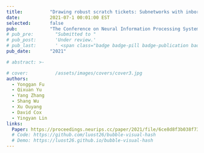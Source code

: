 ```yaml
---
title:          "Drawing robust scratch tickets: Subnetworks with inborn robustness are found within randomly initialized networks"
date:           2021-07-1 00:01:00 EST
selected:       false
pub:            "The Conference on Neural Information Processing Systems (NeurIPS)"
# pub_pre:        "Submitted to "
# pub_post:       'Under review.'
# pub_last:       ' <span class="badge badge-pill badge-publication badge-success">Spotlight</span>'
pub_date:       "2021"

# abstract: >-

# cover:          /assets/images/covers/cover3.jpg
authors:
  - Yonggan Fu 
  - Qixuan Yu 
  - Yang Zhang 
  - Shang Wu 
  - Xu Ouyang 
  - David Cox 
  - Yingyan Lin
links:
  Paper: https://proceedings.neurips.cc/paper/2021/file/6ce8d8f3b038f737cefcdafcf3752452-Paper.pdf
  # Code: https://github.com/luost26/bubble-visual-hash
  # Demo: https://luost26.github.io/bubble-visual-hash
---
```


